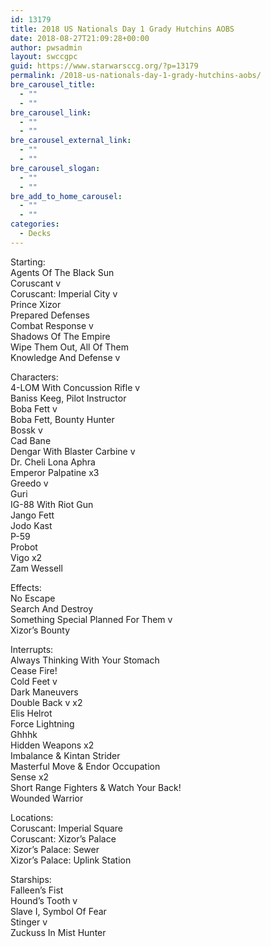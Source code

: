 ```yaml
---
id: 13179
title: 2018 US Nationals Day 1 Grady Hutchins AOBS
date: 2018-08-27T21:09:28+00:00
author: pwsadmin
layout: swccgpc
guid: https://www.starwarsccg.org/?p=13179
permalink: /2018-us-nationals-day-1-grady-hutchins-aobs/
bre_carousel_title:
  - ""
  - ""
bre_carousel_link:
  - ""
  - ""
bre_carousel_external_link:
  - ""
  - ""
bre_carousel_slogan:
  - ""
  - ""
bre_add_to_home_carousel:
  - ""
  - ""
categories:
  - Decks
---
```

Starting:  
Agents Of The Black Sun  
Coruscant v  
Coruscant: Imperial City v  
Prince Xizor  
Prepared Defenses  
Combat Response v  
Shadows Of The Empire  
Wipe Them Out, All Of Them  
Knowledge And Defense v

Characters:  
4-LOM With Concussion Rifle v  
Baniss Keeg, Pilot Instructor  
Boba Fett v  
Boba Fett, Bounty Hunter  
Bossk v  
Cad Bane  
Dengar With Blaster Carbine v  
Dr. Cheli Lona Aphra  
Emperor Palpatine x3  
Greedo v  
Guri  
IG-88 With Riot Gun  
Jango Fett  
Jodo Kast  
P-59  
Probot  
Vigo x2  
Zam Wessell

Effects:  
No Escape  
Search And Destroy  
Something Special Planned For Them v  
Xizor’s Bounty

Interrupts:  
Always Thinking With Your Stomach  
Cease Fire!  
Cold Feet v  
Dark Maneuvers  
Double Back v x2  
Elis Helrot  
Force Lightning  
Ghhhk  
Hidden Weapons x2  
Imbalance & Kintan Strider  
Masterful Move & Endor Occupation  
Sense x2  
Short Range Fighters & Watch Your Back!  
Wounded Warrior

Locations:  
Coruscant: Imperial Square  
Coruscant: Xizor’s Palace  
Xizor’s Palace: Sewer  
Xizor’s Palace: Uplink Station

Starships:  
Falleen’s Fist  
Hound’s Tooth v  
Slave I, Symbol Of Fear  
Stinger v  
Zuckuss In Mist Hunter